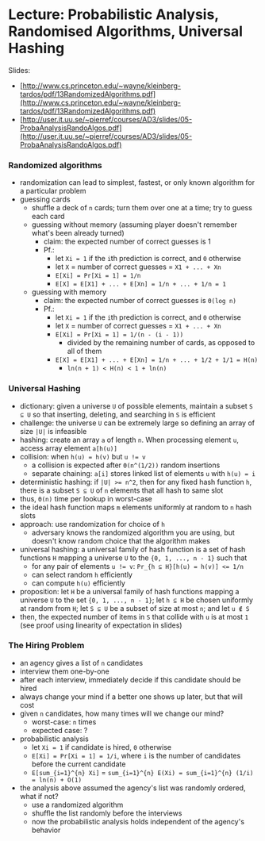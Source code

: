 # Lecture: Probabilistic Analysis, Randomised Algorithms, Universal Hashing

Slides:
  - [http://www.cs.princeton.edu/~wayne/kleinberg-tardos/pdf/13RandomizedAlgorithms.pdf](http://www.cs.princeton.edu/~wayne/kleinberg-tardos/pdf/13RandomizedAlgorithms.pdf)
  - [http://user.it.uu.se/~pierref/courses/AD3/slides/05-ProbaAnalysisRandoAlgos.pdf](http://user.it.uu.se/~pierref/courses/AD3/slides/05-ProbaAnalysisRandoAlgos.pdf)

### Randomized algorithms
- randomization can lead to simplest, fastest, or only known algorithm for a particular problem
- guessing cards
  - shuffle a deck of ``n`` cards; turn them over one at a time; try to guess each card
  - guessing without memory (assuming player doesn't remember what's been already turned)
    - claim: the expected number of correct guesses is 1
    - Pf.:
      - let ``Xi = 1`` if the ``i``th prediction is correct, and ``0`` otherwise
      - let ``X`` = number of correct guesses = ``X1 + ... + Xn``
      - ``E[Xi] = Pr[Xi = 1] = 1/n``
      - ``E[X] = E[X1] + ... + E[Xn] = 1/n + ... + 1/n = 1``
  - guessing with memory
    - claim: the expected number of correct guesses is ``Θ(log n)``
    - Pf.:
      - let ``Xi = 1`` if the ``i``th prediction is correct, and ``0`` otherwise
      - let ``X`` = number of correct guesses = ``X1 + ... + Xn``
      - ``E[Xi] = Pr[Xi = 1] = 1/(n - (i - 1))``
        - divided by the remaining number of cards, as opposed to all of them
      - ``E[X] = E[X1] + ... + E[Xn] = 1/n + ... + 1/2 + 1/1 = H(n)``
        - ``ln(n + 1) < H(n) < 1 + ln(n)``

### Universal Hashing
- dictionary: given a universe ``U`` of possible elements, maintain a subset ``S ⊆ U`` so that inserting, deleting, and searching in ``S`` is efficient
- challenge: the universe ``U`` can be extremely large so defining an array of size ``|U|`` is infeasible
- hashing: create an array ``a`` of length ``n``. When processing element ``u``, access array element ``a[h(u)]``
- collision: when ``h(u) = h(v)`` but ``u != v``
  - a collision is expected after ``Θ(n^(1/2))`` random insertions
  - separate chaining: ``a[i]`` stores linked list of elements ``u`` with ``h(u) = i``
- deterministic hashing: if ``|U| >= n^2``, then for any fixed hash function ``h``, there is a subset ``S ⊆ U`` of ``n`` elements that all hash to same slot
- thus, ``Θ(n)`` time per lookup in worst-case
- the ideal hash function maps ``m`` elements uniformly at random to ``n`` hash slots
- approach: use randomization for choice of ``h``
  - adversary knows the randomized algorithm you are using, but doesn't know random choice that the algorithm makes
- universal hashing: a universal family of hash function is a set of hash functions ``H`` mapping a universe ``U`` to the ``{0, 1, ..., n - 1}`` such that
  - for any pair of elements ``u != v``: ``Pr_{h ⊆ H}[h(u) = h(v)] <= 1/n``
  - can select random ``h`` efficiently
  - can compute ``h(u)`` efficiently
- proposition: let ``H`` be a universal family of hash functions mapping a universe ``U`` to the set ``{0, 1, ..., n - 1}``; let ``h ⊆ H`` be chosen uniformly at random from ``H``; let ``S ⊆ U`` be a subset of size at most ``n``; and let ``u ∉ S``
- then, the expected number of items in ``S`` that collide with ``u`` is at most ``1`` (see proof using linearity of expectation in slides)

### The Hiring Problem
- an agency gives a list of ``n`` candidates
- interview them one-by-one
- after each interview, immediately decide if this candidate should be hired
- always change your mind if a better one shows up later, but that will cost
- given ``n`` candidates, how many times will we change our mind?
  - worst-case: ``n`` times
  - expected case: ?
- probabilistic analysis
  - let ``Xi = 1`` if candidate is hired, ``0`` otherwise
  - ``E[Xi] = Pr[Xi = 1] = 1/i``, where ``i`` is the number of candidates before the current candidate
  - ``E[sum_{i=1}^{n} Xi]`` = ``sum_{i=1}^{n} E(Xi) = sum_{i=1}^{n} (1/i) = ln(n) + O(1)``
- the analysis above assumed the agency's list was randomly ordered, what if not?
  - use a randomized algorithm
  - shuffle the list randomly before the interviews
  - now the probabilistic analysis holds independent of the agency's behavior
